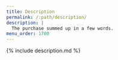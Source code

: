 ```yaml
---
title: Description
permalink: /:path/description/
description: |
  The purchase summed up in a few words.
menu_order: 1700
---
```


{% include description.md %}
